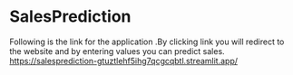 # SalesPrediction
Following is the link for the application .By clicking link you will redirect to the website and by entering values you can predict sales.
https://salesprediction-gtuztlehf5ihg7qcgcqbtl.streamlit.app/
